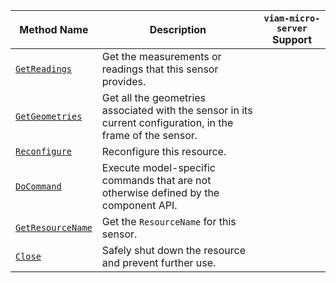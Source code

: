 <!-- prettier-ignore -->
| Method Name | Description | `viam-micro-server` Support |
| ----------- | ----------- | --------------------------- |
| [`GetReadings`](/dev/reference/apis/components/sensor/#getreadings) | Get the measurements or readings that this sensor provides. | <p class="center-text"><i class="fas fa-check" title="yes"></i></p> |
| [`GetGeometries`](/dev/reference/apis/components/sensor/#getgeometries) | Get all the geometries associated with the sensor in its current configuration, in the frame of the sensor. |
| [`Reconfigure`](/dev/reference/apis/components/sensor/#reconfigure) | Reconfigure this resource. |  |
| [`DoCommand`](/dev/reference/apis/components/sensor/#docommand) | Execute model-specific commands that are not otherwise defined by the component API. |
| [`GetResourceName`](/dev/reference/apis/components/sensor/#getresourcename) | Get the `ResourceName` for this sensor. |  |
| [`Close`](/dev/reference/apis/components/sensor/#close) | Safely shut down the resource and prevent further use. |  |
